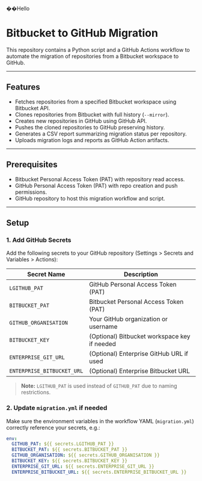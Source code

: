 ��H e l l o 

# Bitbucket to GitHub Migration

This repository contains a Python script and a GitHub Actions workflow to automate the migration of repositories from a Bitbucket workspace to GitHub.

---

## Features

- Fetches repositories from a specified Bitbucket workspace using Bitbucket API.
- Clones repositories from Bitbucket with full history (`--mirror`).
- Creates new repositories in GitHub using GitHub API.
- Pushes the cloned repositories to GitHub preserving history.
- Generates a CSV report summarizing migration status per repository.
- Uploads migration logs and reports as GitHub Action artifacts.

---

## Prerequisites

- Bitbucket Personal Access Token (PAT) with repository read access.
- GitHub Personal Access Token (PAT) with repo creation and push permissions.
- GitHub repository to host this migration workflow and script.

---

## Setup

### 1. Add GitHub Secrets

Add the following secrets to your GitHub repository (Settings > Secrets and Variables > Actions):

| Secret Name          | Description                                  |
|----------------------|----------------------------------------------|
| `LGITHUB_PAT`        | GitHub Personal Access Token (PAT)           |
| `BITBUCKET_PAT`      | Bitbucket Personal Access Token (PAT)        |
| `GITHUB_ORGANISATION`| Your GitHub organization or username         |
| `BITBUCKET_KEY`      | (Optional) Bitbucket workspace key if needed  
| `ENTERPRISE_GIT_URL` | (Optional) Enterprise GitHub URL if used     |
| `ENTERPRISE_BITBUCKET_URL` | (Optional) Enterprise Bitbucket URL    |

> **Note:** `LGITHUB_PAT` is used instead of `GITHUB_PAT` due to naming restrictions.

### 2. Update `migration.yml` if needed

Make sure the environment variables in the workflow YAML (`migration.yml`) correctly reference your secrets, e.g.:

```yaml
env:
  GITHUB_PAT: ${{ secrets.LGITHUB_PAT }}
  BITBUCKET_PAT: ${{ secrets.BITBUCKET_PAT }}
  GITHUB_ORGANISATION: ${{ secrets.GITHUB_ORGANISATION }}
  BITBUCKET_KEY: ${{ secrets.BITBUCKET_KEY }}
  ENTERPRISE_GIT_URL: ${{ secrets.ENTERPRISE_GIT_URL }}
  ENTERPRISE_BITBUCKET_URL: ${{ secrets.ENTERPRISE_BITBUCKET_URL }}

